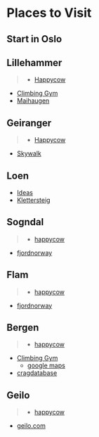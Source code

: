 # Places to Visit

## Start in Oslo

## Lillehammer

> - [Happycow](https://www.happycow.net/searchmap?s=3&location=Lillehammer%2C+Norway&metric=mi&limit=81&order=default&lat=61.1153&lng=10.4662&zoom=11&page=1)

- [Climbing Gym](https://www.tyriliklatring.no/)
- [Maihaugen](https://de.lillehammer.com/sehen-und-erleben/das-museum-maihaugen-p630553)

## Geiranger

> - [Happycow](https://www.happycow.net/searchmap?s=3&location=geiranger&metric=mi&limit=81&order=default&lat=62.1008&lng=7.20589&zoom=11&page=1)

- [Skywalk](https://www.geirangerfjord.no/geiranger-skywalk-dalsnibba-3)

## Loen

- [Ideas](https://www.visitnorway.de/reiseziele/fjord-norwegen/nordfjord/loen-skylift/)
- [Klettersteig](https://worlderingaround.com/en/travel-blog/via-ferrata-loen-norway)

## Sogndal

> - [happycow](https://www.happycow.net/searchmap/?s=3&location=Sogndal&metric=mi&limit=81&order=default&lat=61.2299&lng=7.10049&zoom=11&page=1)

- [fjordnorway](https://www.fjordnorway.com/de/reiseziele/sogndal)

## Flam

> - [happycow](https://www.happycow.net/searchmap/?s=3&location=flam+norway&metric=mi&limit=81&order=default&lat=60.8612&lng=7.11543&zoom=11&page=1)

- [fjordnorway](https://www.fjordnorway.com/de/reiseziele/flam)

## Bergen

> - [happycow](https://www.happycow.net/searchmap/?s=3&location=bergen+norway&metric=mi&limit=81&order=default&lat=60.3913&lng=5.32205&zoom=11&page=1)

- [Climbing Gym](https://bergenklatreklubb.no/klatrehall/vestveggen/)
  - [google maps](https://www.google.de/maps/place/Vestveggen+Bergen+Klatreklubb/@60.4383725,5.2258179,11.17z/data=!4m13!1m7!3m6!1s0x463cfdf1222e581b:0x499e7227ee9e2a5a!2s%C3%85sane+Senter+60,+5116+Ulset,+Norwegen!3b1!8m2!3d60.4691393!4d5.3166522!3m4!1s0x463cfd3e043ce21b:0xba7905f814cde9ae!8m2!3d60.4702928!4d5.3140314)
- [cragdatabase](https://ute.bergenklatreklubb.no/forere/cragdatabase/cragdatabase.php)

## Geilo

> - [happycow](https://www.happycow.net/searchmap?s=3&location=geilo+norway&metric=mi&limit=81&order=default&lat=60.5336&lng=8.20879&zoom=11&page=1)

- [geilo.com](https://geilo.com/en)
